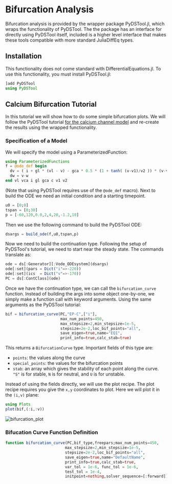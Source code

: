 # Bifurcation Analysis

Bifurcation analysis is provided by the wrapper package PyDSTool.jl, which
wraps the functionality of PyDSTool. The the package has an interface for
directly using PyDSTool itself, included is a higher level interface that
makes these tools compatible with more standard JuliaDiffEq types.

## Installation

This functionality does not come standard with DifferentialEquations.jl.
To use this functionality, you must install PyDSTool.jl:

```julia
]add PyDSTool
using PyDSTool
```

## Calcium Bifurcation Tutorial

In this tutorial we will show how to do some simple bifurcation plots. We will
follow the PyDSTool tutorial [for the calcium channel model](https://pydstool.github.io/PyDSTool/Tutorial/Tutorial_Calcium.html)
and re-create the results using the wrapped functionality.

### Specification of a Model

We will specify the model using a ParameterizedFunction:

```julia
using ParameterizedFunctions
f = @ode_def begin
  dv = ( i + gl * (vl - v) - gca * 0.5 * (1 + tanh( (v-v1)/v2 )) * (v-vca) )/c
  dw = v-w
end vl vca i gl gca c v1 v2
```

(Note that using PyDSTool requires use of the `@ode_def` macro). Next to build the ODE we need an initial condition and a starting timepoint.

```julia
u0 = [0;0]
tspan = [0;30]
p = [-60,120,0.0,2,4,20,-1.2,18]
```

Then we use the following command to build the PyDSTool ODE:

```julia
dsargs = build_ode(f,u0,tspan,p)
```

Now we need to build the continuation type. Following the setup of PyDSTool's
tutorial, we need to start near the steady state. The commands translate as:

```julia
ode = ds[:Generator][:Vode_ODEsystem](dsargs)
ode[:set](pars = Dict("i"=>-220))
ode[:set](ics  = Dict("v"=>-170))
PC = ds[:ContClass](ode)
```

Once we have the continuation type, we can call the `bifurcation_curve` function.
Instead of building the args into some object one-by-one, we simply make a
function call with keyword arguments. Using the same arguments as the PyDSTool
tutorial:

```julia
bif = bifurcation_curve(PC,"EP-C",["i"],
                        max_num_points=450,
                        max_stepsize=2,min_stepsize=1e-5,
                        stepsize=2e-2,loc_bif_points="all",
                        save_eigen=true,name="EQ1",
                        print_info=true,calc_stab=true)
```

This returns a `BifurcationCurve` type. Important fields of this type are:

- `points`: the values along the curve
- `special_points`: the values for the bifurcation points
- `stab`: an array which gives the stability of each point along the curve.
  `"S"` is for stable, `N` is for neutral, and `U` is for unstable.

Instead of using the fields directly, we will use the plot recipe. The plot
recipe requires you give the `x,y` coordinates to plot. Here we will plot
it in the `(i,v)` plane:

```julia
using Plots
plot(bif,(:i,:v))
```

![bifurcation_plot](../assets/bifplot.png)

### Bifucation Curve Function Definition

```julia
function bifurcation_curve(PC,bif_type,freepars;max_num_points=450,
                          max_stepsize=2,min_stepsize=1e-5,
                          stepsize=2e-2,loc_bif_points="all",
                          save_eigen=true,name="DefaultName",
                          print_info=true,calc_stab=true,
                          var_tol = 1e-6, func_tol = 1e-6,
                          test_tol = 1e-4,
                          initpoint=nothing,solver_sequence=[:forward])
```

